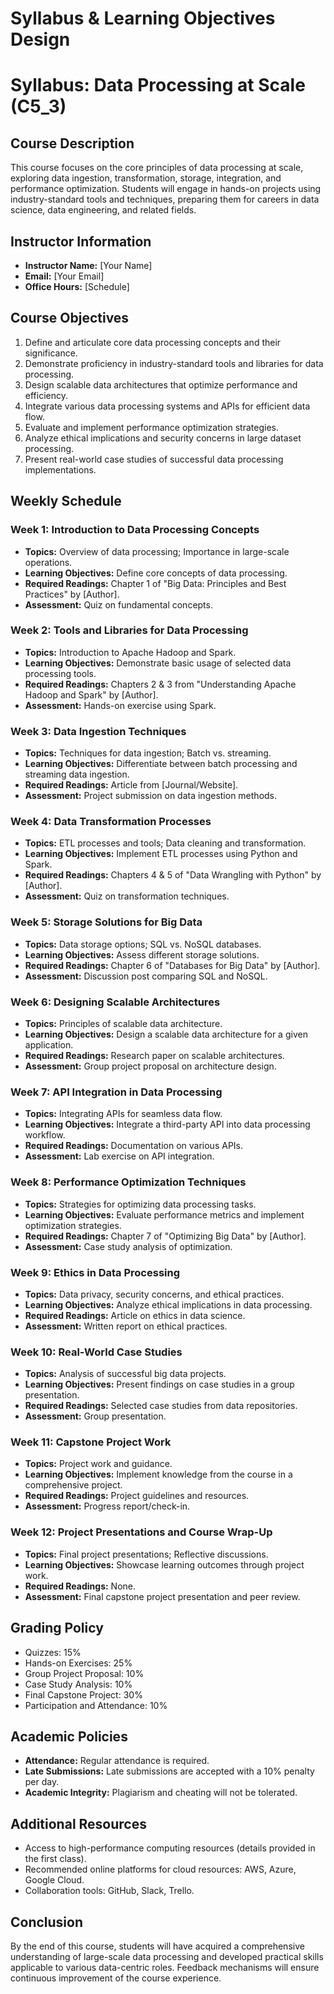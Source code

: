 Syllabus & Learning Objectives Design
=====================================

# Syllabus: Data Processing at Scale (C5_3)

## Course Description
This course focuses on the core principles of data processing at scale, exploring data ingestion, transformation, storage, integration, and performance optimization. Students will engage in hands-on projects using industry-standard tools and techniques, preparing them for careers in data science, data engineering, and related fields.

## Instructor Information
- **Instructor Name:** [Your Name]  
- **Email:** [Your Email]  
- **Office Hours:** [Schedule]  

## Course Objectives
1. Define and articulate core data processing concepts and their significance.
2. Demonstrate proficiency in industry-standard tools and libraries for data processing.
3. Design scalable data architectures that optimize performance and efficiency.
4. Integrate various data processing systems and APIs for efficient data flow.
5. Evaluate and implement performance optimization strategies.
6. Analyze ethical implications and security concerns in large dataset processing.
7. Present real-world case studies of successful data processing implementations.

## Weekly Schedule

### Week 1: Introduction to Data Processing Concepts
- **Topics:** Overview of data processing; Importance in large-scale operations.
- **Learning Objectives:** Define core concepts of data processing.
- **Required Readings:** Chapter 1 of "Big Data: Principles and Best Practices" by [Author].
- **Assessment:** Quiz on fundamental concepts.

### Week 2: Tools and Libraries for Data Processing
- **Topics:** Introduction to Apache Hadoop and Spark.
- **Learning Objectives:** Demonstrate basic usage of selected data processing tools.
- **Required Readings:** Chapters 2 & 3 from "Understanding Apache Hadoop and Spark" by [Author].
- **Assessment:** Hands-on exercise using Spark.

### Week 3: Data Ingestion Techniques
- **Topics:** Techniques for data ingestion; Batch vs. streaming.
- **Learning Objectives:** Differentiate between batch processing and streaming data ingestion.
- **Required Readings:** Article from [Journal/Website].
- **Assessment:** Project submission on data ingestion methods.

### Week 4: Data Transformation Processes
- **Topics:** ETL processes and tools; Data cleaning and transformation.
- **Learning Objectives:** Implement ETL processes using Python and Spark.
- **Required Readings:** Chapters 4 & 5 of "Data Wrangling with Python" by [Author].
- **Assessment:** Quiz on transformation techniques.

### Week 5: Storage Solutions for Big Data
- **Topics:** Data storage options; SQL vs. NoSQL databases.
- **Learning Objectives:** Assess different storage solutions.
- **Required Readings:** Chapter 6 of "Databases for Big Data" by [Author].
- **Assessment:** Discussion post comparing SQL and NoSQL.

### Week 6: Designing Scalable Architectures
- **Topics:** Principles of scalable data architecture.
- **Learning Objectives:** Design a scalable data architecture for a given application.
- **Required Readings:** Research paper on scalable architectures.
- **Assessment:** Group project proposal on architecture design.

### Week 7: API Integration in Data Processing
- **Topics:** Integrating APIs for seamless data flow.
- **Learning Objectives:** Integrate a third-party API into data processing workflow.
- **Required Readings:** Documentation on various APIs.
- **Assessment:** Lab exercise on API integration.

### Week 8: Performance Optimization Techniques
- **Topics:** Strategies for optimizing data processing tasks.
- **Learning Objectives:** Evaluate performance metrics and implement optimization strategies.
- **Required Readings:** Chapter 7 of "Optimizing Big Data" by [Author].
- **Assessment:** Case study analysis of optimization.

### Week 9: Ethics in Data Processing
- **Topics:** Data privacy, security concerns, and ethical practices.
- **Learning Objectives:** Analyze ethical implications in data processing.
- **Required Readings:** Article on ethics in data science.
- **Assessment:** Written report on ethical practices.

### Week 10: Real-World Case Studies
- **Topics:** Analysis of successful big data projects.
- **Learning Objectives:** Present findings on case studies in a group presentation.
- **Required Readings:** Selected case studies from data repositories.
- **Assessment:** Group presentation.

### Week 11: Capstone Project Work
- **Topics:** Project work and guidance.
- **Learning Objectives:** Implement knowledge from the course in a comprehensive project.
- **Required Readings:** Project guidelines and resources.
- **Assessment:** Progress report/check-in.

### Week 12: Project Presentations and Course Wrap-Up
- **Topics:** Final project presentations; Reflective discussions.
- **Learning Objectives:** Showcase learning outcomes through project work.
- **Required Readings:** None.
- **Assessment:** Final capstone project presentation and peer review.

## Grading Policy
- Quizzes: 15%
- Hands-on Exercises: 25%
- Group Project Proposal: 10%
- Case Study Analysis: 10%
- Final Capstone Project: 30%
- Participation and Attendance: 10%

## Academic Policies
- **Attendance:** Regular attendance is required.
- **Late Submissions:** Late submissions are accepted with a 10% penalty per day.
- **Academic Integrity:** Plagiarism and cheating will not be tolerated.

## Additional Resources
- Access to high-performance computing resources (details provided in the first class).
- Recommended online platforms for cloud resources: AWS, Azure, Google Cloud.
- Collaboration tools: GitHub, Slack, Trello.

## Conclusion
By the end of this course, students will have acquired a comprehensive understanding of large-scale data processing and developed practical skills applicable to various data-centric roles. Feedback mechanisms will ensure continuous improvement of the course experience.